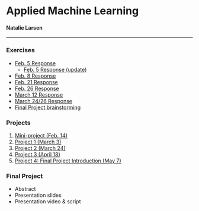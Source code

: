 # Applied Machine Learning
#### Natalie Larsen

* * *

### Exercises
- [Feb. 5 Response](https://natallzl.github.io/data310/Feb5Response.html)
  - [Feb. 5 Response (update)](Feb5Response_update.md)
- [Feb. 8 Response](https://natallzl.github.io/data310/Feb8Response.html)
- [Feb. 21 Response](https://natallzl.github.io/data310/Feb21Response.html)
- [Feb. 26 Response](https://natallzl.github.io/data310/Feb26Response.html)
- [March 12 Response](https://natallzl.github.io/data310/March12Response.html)
- [March 24/26 Response](https://natallzl.github.io/data310/March24Response.html)
- [Final Project brainstorming](https://natallzl.github.io/data310/FinalProjectBrainstorm.html)

### Projects
1. [Mini-project (Feb. 14)](https://natallzl.github.io/data310/miniProject1.html)
2. [Project 1 (March 3)](https://natallzl.github.io/data310/Project1.html)
3. [Project 2 (March 24)](https://natallzl.github.io/data310/Project2.html)
4. [Project 3 (April 18)](https://natallzl.github.io/data310/Project3.html)
5. [Project 4: Final Project Introduction (May 7)](https://natallzl.github.io/data310/Project4.html)

### Final Project
- Abstract
- Presentation slides
- Presentation video & script
